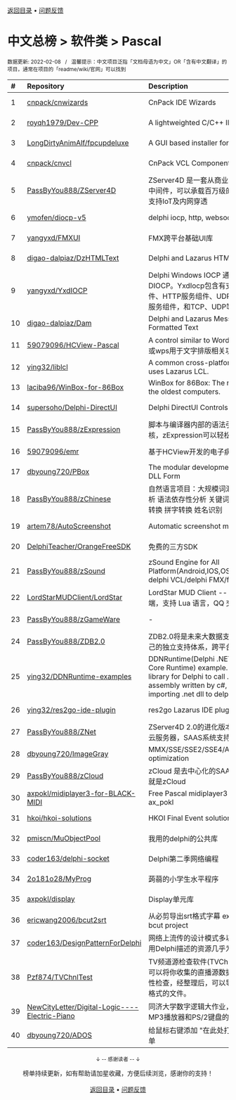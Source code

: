 <a href="https://github.com/GrowingGit/GitHub-Chinese-Top-Charts#github中文排行榜">返回目录</a> • <a href="/content/docs/feedback.md">问题反馈</a>

# 中文总榜 > 软件类 > Pascal
<sub>数据更新: 2022-02-08&nbsp;&nbsp;&nbsp;/&nbsp;&nbsp;&nbsp;温馨提示：中文项目泛指「文档母语为中文」OR「含有中文翻译」的项目，通常在项目的「readme/wiki/官网」可以找到</sub>

|#|Repository|Description|Stars|Updated|
|:-|:-|:-|:-|:-|
|1|[cnpack/cnwizards](https://github.com/cnpack/cnwizards)|CnPack IDE Wizards|428|2022-02-07|
|2|[royqh1979/Dev-CPP](https://github.com/royqh1979/Dev-CPP)|A lightweighted C/C++ IDE|315|2021-10-03|
|3|[LongDirtyAnimAlf/fpcupdeluxe](https://github.com/LongDirtyAnimAlf/fpcupdeluxe)|A GUI based installer for FPC and Lazarus|272|2022-01-19|
|4|[cnpack/cnvcl](https://github.com/cnpack/cnvcl)|CnPack VCL Components|236|2022-01-30|
|5|[PassByYou888/ZServer4D](https://github.com/PassByYou888/ZServer4D)|ZServer4D 是一套从商业项目剥离而出的云服务器中间件，可以承载百万级的分布式负载服务，并且支持IoT及内网穿透|228|2021-11-06|
|6|[ymofen/diocp-v5](https://github.com/ymofen/diocp-v5)|delphi iocp, http, websocket, ntrip|204|2021-11-16|
|7|[yangyxd/FMXUI](https://github.com/yangyxd/FMXUI)|FMX跨平台基础UI库|194|2021-12-06|
|8|[digao-dalpiaz/DzHTMLText](https://github.com/digao-dalpiaz/DzHTMLText)|Delphi and Lazarus HTML Label component|92|2022-01-02|
|9|[yangyxd/YxdIOCP](https://github.com/yangyxd/YxdIOCP)|Delphi Windows IOCP 通讯模型封装，基于DIOCP。YxdIocp包含有支持大并发的TCP服务组件、HTTP服务组件、UDP服务组件、WebSocket服务组件，和TCP、UDP等基础客户端组件。|77|2022-01-14|
|10|[digao-dalpiaz/Dam](https://github.com/digao-dalpiaz/Dam)|Delphi and Lazarus Message Dialogs with Formatted Text|74|2021-09-19|
|11|[59079096/HCView-Pascal](https://github.com/59079096/HCView-Pascal)|A control similar to Word or WPS(一个类似word或wps用于文字排版相关功能的控件)|65|2022-02-06|
|12|[ying32/liblcl](https://github.com/ying32/liblcl)|A common cross-platform GUI library, the core uses Lazarus LCL.|64|2022-01-11|
|13|[laciba96/WinBox-for-86Box](https://github.com/laciba96/WinBox-for-86Box)|WinBox for 86Box: The newest way to manage the oldest computers.|60|2022-01-05|
|14|[supersoho/Delphi-DirectUI](https://github.com/supersoho/Delphi-DirectUI)|Delphi DirectUI Controls|49|2021-08-23|
|15|[PassByYou888/zExpression](https://github.com/PassByYou888/zExpression)|脚本与编译器内部的语法引擎内核，也是一种op内核，zExpression可以轻松实现自己的脚本引擎|39|2021-09-21|
|16|[59079096/emr](https://github.com/59079096/emr)|基于HCView开发的电子病历程序|37|2021-09-12|
|17|[dbyoung720/PBox](https://github.com/dbyoung720/PBox)|The modular development platform based on DLL Form|35|2022-01-21|
|18|[PassByYou888/zChinese](https://github.com/PassByYou888/zChinese)|自然语言项目：大规模词汇数据库 分词器 词性分析 语法依存性分析 关键词分析 简繁转 简港转 拼词转换 拼字转换 姓名识别|35|2021-09-21|
|19|[artem78/AutoScreenshot](https://github.com/artem78/AutoScreenshot)|Automatic screenshot maker for Windows|32|2021-12-14|
|20|[DelphiTeacher/OrangeFreeSDK](https://github.com/DelphiTeacher/OrangeFreeSDK)|免费的三方SDK|30|2021-12-14|
|21|[PassByYou888/zSound](https://github.com/PassByYou888/zSound)|zSound Engine for All Platform(Android,IOS,OSX,Windows),supported delphi VCL/delphi FMX/fpc|26|2021-09-21|
|22|[LordStarMUDClient/LordStar](https://github.com/LordStarMUDClient/LordStar)|LordStar MUD Client -- 最好用的中文 MUD 客户端，支持 Lua 语言，QQ 交流群: 618631269|20|2022-01-11|
|23|[PassByYou888/zGameWare](https://github.com/PassByYou888/zGameWare)|-|19|2021-09-22|
|24|[PassByYou888/ZDB2.0](https://github.com/PassByYou888/ZDB2.0)|ZDB2.0将是未来大数据支持的内核，ZDB2.0有自己的独立支持体系，跨平台特性，不依赖操作系统|17|2021-10-21|
|25|[ying32/DDNRuntime-examples](https://github.com/ying32/DDNRuntime-examples)|DDNRuntime(Delphi .NET Framework/.NET Core Runtime) example. DDNRuntime is a library for Delphi to call .net dll. Support the assembly written by c#, vb.net. Support importing .net dll to delphi, can  ...|14|2021-12-10|
|26|[ying32/res2go-ide-plugin](https://github.com/ying32/res2go-ide-plugin)|res2go Lazarus IDE plug-in|13|2021-11-13|
|27|[PassByYou888/ZNet](https://github.com/PassByYou888/ZNet)|ZServer4D 2.0的进化版本，也是未来对p2pVM，云服务器，SAAS系统支持的核心项目|12|2022-02-07|
|28|[dbyoung720/ImageGray](https://github.com/dbyoung720/ImageGray)|MMX/SSE/SSE2/SSE4/AVX/AVX2/AVX512 optimization|12|2022-01-10|
|29|[PassByYou888/zCloud](https://github.com/PassByYou888/zCloud)|zCloud 是去中心化的SAAS后台框架，SAAS后台就是zCloud|11|2021-11-06|
|30|[axpokl/midiplayer3-for-BLACK-MIDI](https://github.com/axpokl/midiplayer3-for-BLACK-MIDI)|Free Pascal midiplayer3 for Black MIDI by ax_pokl|10|2022-02-07|
|31|[hkoi/hkoi-solutions](https://github.com/hkoi/hkoi-solutions)|HKOI Final Event solutions|10|2022-02-03|
|32|[pmiscn/MuObjectPool](https://github.com/pmiscn/MuObjectPool)|我用的delphi的公共库|5|2021-11-22|
|33|[coder163/delphi-socket](https://github.com/coder163/delphi-socket)|Delphi第二季网络编程|5|2021-10-26|
|34|[2o181o28/MyProg](https://github.com/2o181o28/MyProg)|蒟蒻的小学生水平程序|5|2021-10-17|
|35|[axpokl/display](https://github.com/axpokl/display)|Display单元库|5|2021-12-18|
|36|[ericwang2006/bcut2srt](https://github.com/ericwang2006/bcut2srt)|从必剪导出srt格式字幕 export srt subtitle from bcut project|4|2022-01-29|
|37|[coder163/DesignPatternForDelphi](https://github.com/coder163/DesignPatternForDelphi)|网络上流传的设计模式多以Java、C++语言描述，用Delphi描述的资源几乎为零，特此整理|3|2021-11-21|
|38|[Pzf874/TVChnlTest](https://github.com/Pzf874/TVChnlTest)|TV频道源检查软件(TVChnlTest.exe)这个小工具, 可以将你收集的直播源数据导入，并对其进行有效性检查，经整理后，可以导出为TXT格式或M3U8格式的文件。|3|2021-08-09|
|39|[NewCityLetter/Digital-Logic----Electric-Piano](https://github.com/NewCityLetter/Digital-Logic----Electric-Piano)|同济大学数字逻辑大作业，基于OLED显示屏、MP3播放器和PS/2键盘的电子琴|3|2022-01-07|
|40|[dbyoung720/ADOS](https://github.com/dbyoung720/ADOS)|给鼠标右键添加 "在此处打开命令窗口(管理员)" 菜单|2|2021-10-28|

<div align="center">
    <p><sub>↓ -- 感谢读者 -- ↓</sub></p>
    榜单持续更新，如有帮助请加星收藏，方便后续浏览，感谢你的支持！
</div>

<br/>

<div align="center"><a href="https://github.com/GrowingGit/GitHub-Chinese-Top-Charts#github中文排行榜">返回目录</a> • <a href="/content/docs/feedback.md">问题反馈</a></div>
